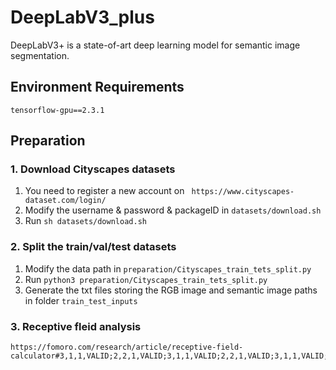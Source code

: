 # DeepLabV3_plus
DeepLabV3+ is a state-of-art deep learning model for semantic image segmentation.

## Environment Requirements

    tensorflow-gpu==2.3.1


## Preparation
### 1. Download Cityscapes datasets
1. You need to register a new account on ` https://www.cityscapes-dataset.com/login/`
2. Modify the username & password & packageID in `datasets/download.sh`
3. Run `sh datasets/download.sh`

### 2. Split the train/val/test datasets
1. Modify the data path in `preparation/Cityscapes_train_tets_split.py` 
2. Run `python3 preparation/Cityscapes_train_tets_split.py`
3. Generate the txt files storing the RGB image and semantic image paths in folder `train_test_inputs`

### 3. Receptive fleid analysis

    https://fomoro.com/research/article/receptive-field-calculator#3,1,1,VALID;2,2,1,VALID;3,1,1,VALID;2,2,1,VALID;3,1,1,VALID;3,1,1,VALID;2,2,1,VALID